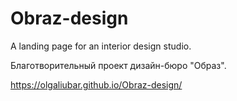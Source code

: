 # Obraz-design
A landing page for an interior design studio.

Благотворительный проект дизайн-бюро "Образ".

https://olgaliubar.github.io/Obraz-design/
